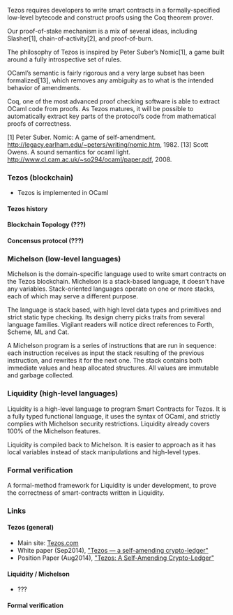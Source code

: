 Tezos	requires	developers	to	write	smart	contracts	in	a	formally-specified	low-level	bytecode	and	construct	proofs	using	the	Coq	theorem	prover.

Our proof-of-stake mechanism is a mix of several ideas, including Slasher[1], chain-of-activity[2], and proof-of-burn.

The philosophy of Tezos is inspired by Peter Suber’s Nomic[1], a game built around a fully introspective set of rules.

OCaml’s semantic is fairly rigorous and a very large subset has been formalized[13], which removes any ambiguity as to what is the intended behavior of amendments.

Coq, one of the most advanced proof checking software is able to extract OCaml code from proofs. As Tezos matures, it will be possible to automatically extract key parts of the protocol’s code from mathematical proofs of correctness.

[1] Peter Suber. Nomic: A game of self-amendment. http://legacy.earlham.edu/~peters/writing/nomic.htm, 1982.
[13] Scott Owens. A sound semantics for ocaml light. http://www.cl.cam.ac.uk/~so294/ocaml/paper.pdf, 2008.

### Tezos (blockchain)
- Tezos is implemented in OCaml

#### Tezos history 

#### Blockchain Topology (???)

#### Concensus protocol (???)

### Michelson (low-level languages)

Michelson is the domain-specific language used to write smart contracts on the Tezos blockchain. Michelson is a stack-based language, it doesn't have any variables. Stack-oriented languages operate on one or more stacks, each of which may serve a different purpose.

The language is stack based, with high level data types and primitives and strict static type checking. Its design cherry picks traits from several language families. Vigilant readers will notice direct references to Forth, Scheme, ML and Cat.

A Michelson program is a series of instructions that are run in sequence: each instruction receives as input the stack resulting of the previous instruction, and rewrites it for the next one. The stack contains both immediate values and heap allocated structures. All values are immutable and garbage collected.

### Liquidity (high-level languages)

Liquidity is a high-level language to program Smart Contracts for Tezos. It is a fully typed functional language, it uses the syntax of OCaml, and strictly complies with Michelson security restrictions. Liquidity already covers 100% of the Michelson features. 

Liquidity is compiled back to Michelson. It is easier to approach as it has local variables instead of stack manipulations and high-level types.

### Formal verification

A formal-method framework for Liquidity is under development, to prove the correctness of smart-contracts written in Liquidity.

### Links

#### Tezos (general)
- Main site: [Tezos.com](https://tezos.com)
- White paper (Sep2014), ["Tezos — a self-amending crypto-ledger"](https://tezos.com/static/papers/white_paper.pdf)
- Position Paper (Aug2014), ["Tezos: A Self-Amending Crypto-Ledger"](https://tezos.com/static/papers/position_paper.pdf)

#### Liquidity / Michelson
- ???

#### Formal verification
